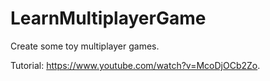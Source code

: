 # LearnMultiplayerGame

Create some toy multiplayer games.

Tutorial: <https://www.youtube.com/watch?v=McoDjOCb2Zo>.
